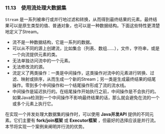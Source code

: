 ### 11.13　使用流处理大数据集

`Stream` 是一系列被串行或并行地过滤和转换，从而得到最终结果的元素。最终结果可以是原生类型的值、普通对象，也可以是一种数据结构。下面这些特性更清楚地定义了Stream。

+ 流不是一种数据结构，它是一系列的数据。
+ 可以从不同的源上创建流，比如集合（列表、数组……），文件，字符串，或是一个向流提供元素的类。
+ 无法单独访问流中的一个元素。
+ 无法修改流的源。
+ 流定义了两类操作：一类是中间操作，这类操作对流中的元素进行转换、过滤、映射或排序，从而生成一个新的Stream；另一类是生成最终结果的结尾操作。零到多个中间操作和一个结尾操作形成了流的流水线。
+ 中间操作是延迟执行的。在结尾操作开始执行之前，中间操作是不会执行的。如果Java检测到一个中间操作不影响最终结果的话，那么就会避免在流的一个或多个元素上执行它。

在实现一个并发处理大数据集的操作时，可以使用 **Java并发API** 提供的不同元素。它们主要有 **fork/join框架** 或 **Executor框架** ，但最好的选择应该是并行流。本节将实现一个案例来阐明并行流的优势。


